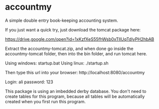 # accountmy
A simple double entry book-keeping accounting system.

If you just want a quick try, just download the tomcat package here: 

https://drive.google.com/open?id=1xKzfXeS55fhWsb0xTlIUqTdIyPH2hbAB

Extract the accountmy-tomcat.zip, and when done go inside the accountmy-tomcat folder, then into the bin folder, and run tomcat here.

Using windows: startup.bat
Using linux: ./startup.sh

Then type this url into your browser: http://localhost:8080/accountmy

Login: ali
password: 123

This package is using an imbedded derby database.  You don't need to create tables for this program, because all tables will be automatically created when you first run this program.

